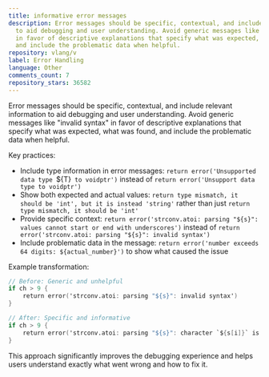 ```yaml
---
title: informative error messages
description: Error messages should be specific, contextual, and include relevant information
  to aid debugging and user understanding. Avoid generic messages like "invalid syntax"
  in favor of descriptive explanations that specify what was expected, what was found,
  and include the problematic data when helpful.
repository: vlang/v
label: Error Handling
language: Other
comments_count: 7
repository_stars: 36582
---
```


Error messages should be specific, contextual, and include relevant information to aid debugging and user understanding. Avoid generic messages like "invalid syntax" in favor of descriptive explanations that specify what was expected, what was found, and include the problematic data when helpful.

Key practices:
- Include type information in error messages: `return error('Unsupported data type `${T}` to voidptr')` instead of `return error('Unsupport data type to voidptr')`
- Show both expected and actual values: `return type mismatch, it should be 'int', but it is instead 'string'` rather than just `return type mismatch, it should be 'int'`
- Provide specific context: `return error('strconv.atoi: parsing "${s}": values cannot start or end with underscores')` instead of `return error('strconv.atoi: parsing "${s}": invalid syntax')`
- Include problematic data in the message: `return error('number exceeds 64 digits: ${actual_number}')` to show what caused the issue

Example transformation:
```v
// Before: Generic and unhelpful
if ch > 9 {
    return error('strconv.atoi: parsing "${s}": invalid syntax')
}

// After: Specific and informative  
if ch > 9 {
    return error('strconv.atoi: parsing "${s}": character `${s[i]}` is not a valid digit')
}
```

This approach significantly improves the debugging experience and helps users understand exactly what went wrong and how to fix it.